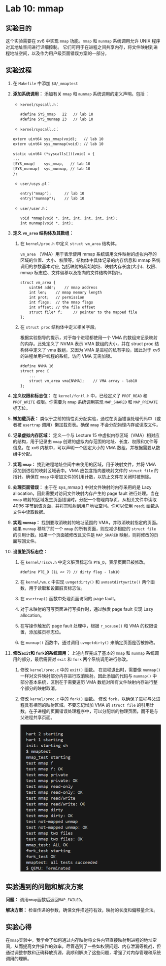 # Lab 10: mmap

## 实验目的

这个实验需要在 xv6 中实现 `mmap` 功能。`mmap` 和 `munmap` 系统调用允许 UNIX 程序对其地址空间进行详细控制。 它们可用于在进程之间共享内存，将文件映射到进程地址空间，以及作为用户级页面错误方案的一部分。

## 实验过程

1. 在 `Makefile` 中添加 `$U/_mmaptest`

2. **添加系统调用：** 添加有关 `mmap` 和 `munmap` 系统调用的定义声明。包括 ：

   - `kernel/syscall.h`：

     ```
     #define SYS_mmap   22   // lab 10
     #define SYS_munmap 23   // lab 10
     ```

   - `kernel/syscall.c`：

   ```
   extern uint64 sys_mmap(void);   // lab 10
   extern uint64 sys_munmap(void); // lab 10
   
   static uint64 (*syscalls[])(void) = {
   ...
   [SYS_mmap]    sys_mmap,   // lab 10
   [SYS_munmap]  sys_munmap, // lab 10
   };
   ```

   - `user/usys.pl`：

     ```
     entry("mmap");      // lab 10
     entry("munmap");    // lab 10
     ```

   - `user/user.h`：

     ```
     void *mmap(void *, int, int, int, int, int);
     int munmap(void *, int);
     ```

3. **定义 `vm_area` 结构体及其数组：**

   1. 在 `kernel/proc.h` 中定义 `struct vm_area` 结构体。

      `vm_area` （VMA）用于表示使用 mmap 系统调用文件映射的虚拟内存的区域的位置、大小、权限等。结构体中具体记录的内存信息和 mmap 系统调用的参数基本对应, 包括映射的起始地址、映射内存长度(大小)、权限、mmap 标志位、文件偏移以及指向的文件结构体指针。

      ```
      struct vm_area {
          uint64 addr;    // mmap address
          int len;    // mmap memory length
          int prot;   // permission
          int flags;  // the mmap flags
          int offset; // the file offset
          struct file* f;     // pointer to the mapped file
      };
      ```

   2. 在 `struct proc` 结构体中定义相关字段。

      根据实验指导的提示，对于每个进程都使用一个 VMA 的数组来记录映射的内存。此处定义了 NVMA 表示 VMA 数组的大小，并在 struct proc 结构体中定义了 vma 数组，又因为 VMA 是进程的私有字段，因此对于 xv6 的进程单用户线程的系统，访问 VMA 无需加锁。

      ```
      #define NVMA 16
      struct proc {
          ...
          struct vm_area vma[NVMA];    // VMA array - lab10
      };
      ```

      

4. **定义权限和标志位：** 在 `kernel/fcntl.h` 中，已经定义了 `PROT_READ` 和 `PROT_WRITE` 权限。你需要为 `mmap` 系统调用实现 `MAP_SHARED` 和 `MAP_PRIVATE` 标志位。

5. **懒加载页表：** 类似于之前的惰性页分配实验，通过在页面错误处理代码中（或者被 `usertrap` 调用）懒加载页表。确保 `mmap` 不会分配物理内存或读取文件。

6. **记录虚拟内存区域：** 定义一个与 Lecture 15 中虚拟内存区域（VMA）相对应的结构，用于记录由 `mmap` 创建的虚拟内存范围的地址、长度、权限和文件等信息。在 xv6 内核中，可以声明一个固定大小的 VMA 数组，并根据需要从数组中分配。

7. **实现 `mmap`：** 找到进程地址空间中未使用的区域，用于映射文件，并将 VMA 添加到进程的映射区域表中。VMA 应包含指向要映射文件的 `struct file` 的指针。确保在 `mmap` 中增加文件的引用计数，以防止文件在关闭时被删除。

8. **处理页面错误：** 由于在 sys_mmap() 中对文件映射的内存采用的是 Lazy allocation，因此需要对访问文件映射内存产生的 page fault 进行处理。当在 `mmap` 映射的区域发生页面错误时，分配一个物理内存页，从相关文件中读取 4096 字节到该页面，并将其映射到用户地址空间。你可以使用 `readi` 函数从文件中读取数据。

9. **实现 `munmap`：** 找到要取消映射的地址范围的 VMA，并取消映射指定的页面。如果 `munmap` 移除了前一个 `mmap` 的所有页面，则应减少相应的 `struct file` 的引用计数。如果一个页面被修改且文件是 `MAP_SHARED` 映射，则将修改的页面写回文件。

   

10. **设置脏页标志位：**

    1. 在 `kernel/riscv.h` 中定义脏页标志位 `PTE_D`，表示页面已被修改。

       ```
       #define PTE_D (1L << 7) // dirty flag - lab10
       ```

    2. 在 `kernel/vm.c` 中实现 `uvmgetdirty()` 和 `uvmsetdirtywrite()` 两个函数，用于读取和设置脏页标志位。

    3. 在 `usertrap()` 函数中处理页面访问的 page fault。

    4. 对于未映射的可写页面进行写操作时，通过触发 page fault 实现 Lazy allocation。

    5. 在写操作触发的 page fault 处理中，根据 `r_scause()` 和 VMA 的权限设置，添加脏页标志位。

    6. 在 `munmap()` 函数中，通过调用 `uvmgetdirty()` 来确定页面是否被修改。

11. **修改`exit`和 `fork`的系统调用：** 上述内容完成了基本的 `mmap` 和 `munmap` 系统调用的部分，最后需要对 `exit` 和 `fork` 两个系统调用进行修改。

    1. 修改 `kernel/proc.c` 中的 `exit()` 函数。 在进程退出时，需要像 `munmap()` 一样对文件映射部分内存进行取消映射。因此添加的代码与 `munmap()` 中部分基本系统，区别在于需要遍历 VMA 数组对所有文件映射内存进行整个部分的映射取消。

    2. 修改 `kernel/proc.c` 中的 `fork()` 函数。 修改 `fork`，以确保子进程与父进程具有相同的映射区域。不要忘记增加 VMA 的 `struct file` 的引用计数。在子进程的页面错误处理程序中，可以分配新的物理页面，而不是与父进程共享页面。

       ![image-20240720111037932](.\images\image-20240720111037932.png)

## 实验遇到的问题和解决方案

**问题：** 调用`mmap`函数后返回`MAP_FAILED`。

**解决方案：** 检查传递的参数，确保文件描述符有效，映射的长度和偏移量合法。

## 实验心得

在`mmap`实验中，我学会了如何通过内存映射将文件内容直接映射到进程的地址空间，从而提高文件操作的效率。尽管遇到了一些如权限问题、内存泄漏等挑战，但通过调整参数和正确释放资源，我顺利解决了这些问题，增强了对内存管理和系统调用的理解。